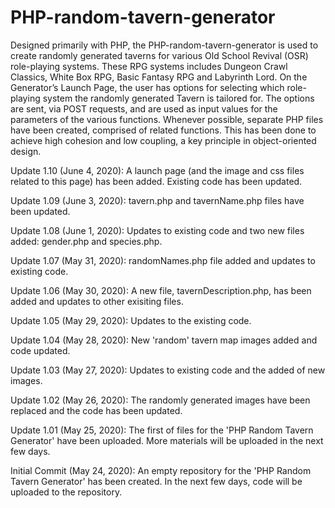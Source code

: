 # PHP-random-tavern-generator
Designed primarily with PHP, the PHP-random-tavern-generator is used to create randomly generated taverns for various Old School Revival (OSR) role-playing systems.  These RPG systems includes Dungeon Crawl Classics, White Box RPG, Basic Fantasy RPG and Labyrinth Lord.  On the Generator’s Launch Page, the user has options for selecting which role-playing system the randomly generated Tavern is tailored for.  The options are sent, via POST requests, and are used as input values for the parameters of the various functions.  Whenever possible, separate PHP files have been created, comprised of related functions.  This has been done to achieve high cohesion and low coupling, a key principle in object-oriented design.  


Update 1.10 (June 4, 2020): A launch page (and the image and css files related to this page) has been added.  Existing code has been updated.

Update 1.09 (June 3, 2020): tavern.php and tavernName.php files have been updated.

Update 1.08 (June 1, 2020): Updates to existing code and two new files added: gender.php and species.php.

Update 1.07 (May 31, 2020): randomNames.php file added and updates to existing code.

Update 1.06 (May 30, 2020): A new file, tavernDescription.php, has been added and updates to other exisiting files.

Update 1.05 (May 29, 2020): Updates to the existing code.

Update 1.04 (May 28, 2020): New 'random' tavern map images added and code updated.

Update 1.03 (May 27, 2020): Updates to existing code and the added of new images.

Update 1.02 (May 26, 2020): The randomly generated images have been replaced and the code has been updated.

Update 1.01 (May 25, 2020): The first of files for the 'PHP Random Tavern Generator' have been uploaded.  More materials will be uploaded in the next few days.

Initial Commit (May 24, 2020): An empty repository for the 'PHP Random Tavern Generator' has been created.  In the next few days, code will be uploaded to the repository.

